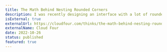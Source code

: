 ```yaml
---
title: The Math Behind Nesting Rounded Corners
description: I was recently designing an interface with a lot of rounded corners. But, when I nested rounded corners it looked off somehow...
isExternal: true
externalUrl: https://cloudfour.com/thinks/the-math-behind-nesting-rounded-corners/
externalName: Cloud Four
date: 2022-10-26
status: published
featured: true
---
```

